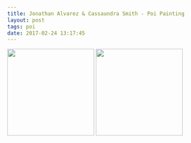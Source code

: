 ```yaml
---
title: Jonathan Alvarez & Cassaundra Smith - Poi Painting
layout: post
tags: poi
date: 2017-02-24 13:17:45
---
```

<img width="200" src="https://scontent-fra3-1.xx.fbcdn.net/v/t31.0-8/16819492_256671664772710_5842178079769852443_o.jpg" />
<img width="200" src="https://scontent-fra3-1.xx.fbcdn.net/v/t1.0-9/16864050_256668981439645_8870943361804350962_n.jpg" />
